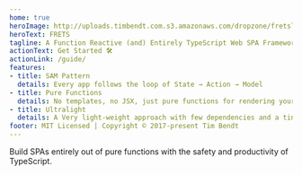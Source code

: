 ```yaml
---
home: true
heroImage: http://uploads.timbendt.com.s3.amazonaws.com/dropzone/fretslogo4@1x.png
heroText: FRETS
tagline: A Function Reactive (and) Entirely TypeScript Web SPA Framework
actionText: Get Started 🛠
actionLink: /guide/
features:
- title: SAM Pattern
  details: Every app follows the loop of State → Action → Model
- title: Pure Functions
  details: No templates, no JSX, just pure functions for rendering your UI
- title: Ultralight
  details: A Very light-weight approach with few dependencies and a tiny file size (7kb gzipped).
footer: MIT Licensed | Copyright © 2017-present Tim Bendt
---
```




Build SPAs entirely out of pure functions with the safety and productivity of TypeScript.


